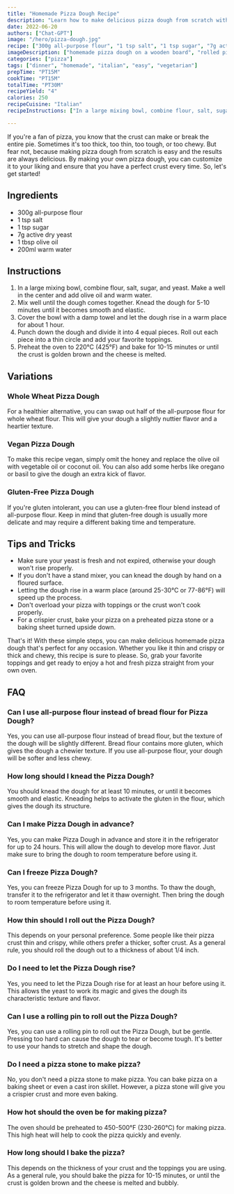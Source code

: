 ```yaml
---
title: "Homemade Pizza Dough Recipe"
description: "Learn how to make delicious pizza dough from scratch with this easy recipe."
date: 2022-06-20
authors: ["Chat-GPT"]
image: "/hero/pizza-dough.jpg"
recipe: ["300g all-purpose flour", "1 tsp salt", "1 tsp sugar", "7g active dry yeast", "1 tbsp olive oil", "200ml warm water"]
imageDescription: ["homemade pizza dough on a wooden board", "rolled pizza dough with tomato sauce and cheese", "hot and fresh baked pizza", "topped pizza with mushrooms and olives"]
categories: ["pizza"]
tags: ["dinner", "homemade", "italian", "easy", "vegetarian"]
prepTime: "PT15M"
cookTime: "PT15M"
totalTime: "PT30M"
recipeYield: "4"
calories: 250
recipeCuisine: "Italian"
recipeInstructions: ["In a large mixing bowl, combine flour, salt, sugar, and yeast. Make a well in the center and add olive oil and warm water. Mix well until the dough comes together. Knead the dough for 5-10 minutes until it becomes smooth and elastic. Cover the bowl with a damp towel and let the dough rise in a warm place for about 1 hour. Punch down the dough and divide it into 4 equal pieces. Roll out each piece into a thin circle and add your favorite toppings. Preheat the oven to 220°C (425°F) and bake for 10-15 minutes or until the crust is golden brown and the cheese is melted."]

---
```


If you're a fan of pizza, you know that the crust can make or break the entire pie. Sometimes it's too thick, too thin, too tough, or too chewy. But fear not, because making pizza dough from scratch is easy and the results are always delicious. By making your own pizza dough, you can customize it to your liking and ensure that you have a perfect crust every time. So, let's get started!

## Ingredients

- 300g all-purpose flour
- 1 tsp salt
- 1 tsp sugar
- 7g active dry yeast
- 1 tbsp olive oil
- 200ml warm water

## Instructions

1. In a large mixing bowl, combine flour, salt, sugar, and yeast. Make a well in the center and add olive oil and warm water.
2. Mix well until the dough comes together. Knead the dough for 5-10 minutes until it becomes smooth and elastic.
3. Cover the bowl with a damp towel and let the dough rise in a warm place for about 1 hour.
4. Punch down the dough and divide it into 4 equal pieces. Roll out each piece into a thin circle and add your favorite toppings.
5. Preheat the oven to 220°C (425°F) and bake for 10-15 minutes or until the crust is golden brown and the cheese is melted.

## Variations

### Whole Wheat Pizza Dough

For a healthier alternative, you can swap out half of the all-purpose flour for whole wheat flour. This will give your dough a slightly nuttier flavor and a heartier texture.

### Vegan Pizza Dough

To make this recipe vegan, simply omit the honey and replace the olive oil with vegetable oil or coconut oil. You can also add some herbs like oregano or basil to give the dough an extra kick of flavor.

### Gluten-Free Pizza Dough

If you're gluten intolerant, you can use a gluten-free flour blend instead of all-purpose flour. Keep in mind that gluten-free dough is usually more delicate and may require a different baking time and temperature.

## Tips and Tricks

- Make sure your yeast is fresh and not expired, otherwise your dough won't rise properly.
- If you don't have a stand mixer, you can knead the dough by hand on a floured surface.
- Letting the dough rise in a warm place (around 25-30°C or 77-86°F) will speed up the process.
- Don't overload your pizza with toppings or the crust won't cook properly.
- For a crispier crust, bake your pizza on a preheated pizza stone or a baking sheet turned upside down.

That's it! With these simple steps, you can make delicious homemade pizza dough that's perfect for any occasion. Whether you like it thin and crispy or thick and chewy, this recipe is sure to please. So, grab your favorite toppings and get ready to enjoy a hot and fresh pizza straight from your own oven.

## FAQ

### Can I use all-purpose flour instead of bread flour for Pizza Dough?

Yes, you can use all-purpose flour instead of bread flour, but the texture of the dough will be slightly different. Bread flour contains more gluten, which gives the dough a chewier texture. If you use all-purpose flour, your dough will be softer and less chewy.

### How long should I knead the Pizza Dough?

You should knead the dough for at least 10 minutes, or until it becomes smooth and elastic. Kneading helps to activate the gluten in the flour, which gives the dough its structure.

### Can I make Pizza Dough in advance?

Yes, you can make Pizza Dough in advance and store it in the refrigerator for up to 24 hours. This will allow the dough to develop more flavor. Just make sure to bring the dough to room temperature before using it.

### Can I freeze Pizza Dough?

Yes, you can freeze Pizza Dough for up to 3 months. To thaw the dough, transfer it to the refrigerator and let it thaw overnight. Then bring the dough to room temperature before using it.

### How thin should I roll out the Pizza Dough?

This depends on your personal preference. Some people like their pizza crust thin and crispy, while others prefer a thicker, softer crust. As a general rule, you should roll the dough out to a thickness of about 1/4 inch.

### Do I need to let the Pizza Dough rise?

Yes, you need to let the Pizza Dough rise for at least an hour before using it. This allows the yeast to work its magic and gives the dough its characteristic texture and flavor.

### Can I use a rolling pin to roll out the Pizza Dough?

Yes, you can use a rolling pin to roll out the Pizza Dough, but be gentle. Pressing too hard can cause the dough to tear or become tough. It's better to use your hands to stretch and shape the dough.

### Do I need a pizza stone to make pizza?

No, you don't need a pizza stone to make pizza. You can bake pizza on a baking sheet or even a cast iron skillet. However, a pizza stone will give you a crispier crust and more even baking.

### How hot should the oven be for making pizza?

The oven should be preheated to 450-500°F (230-260°C) for making pizza. This high heat will help to cook the pizza quickly and evenly.

### How long should I bake the pizza?

This depends on the thickness of your crust and the toppings you are using. As a general rule, you should bake the pizza for 10-15 minutes, or until the crust is golden brown and the cheese is melted and bubbly.